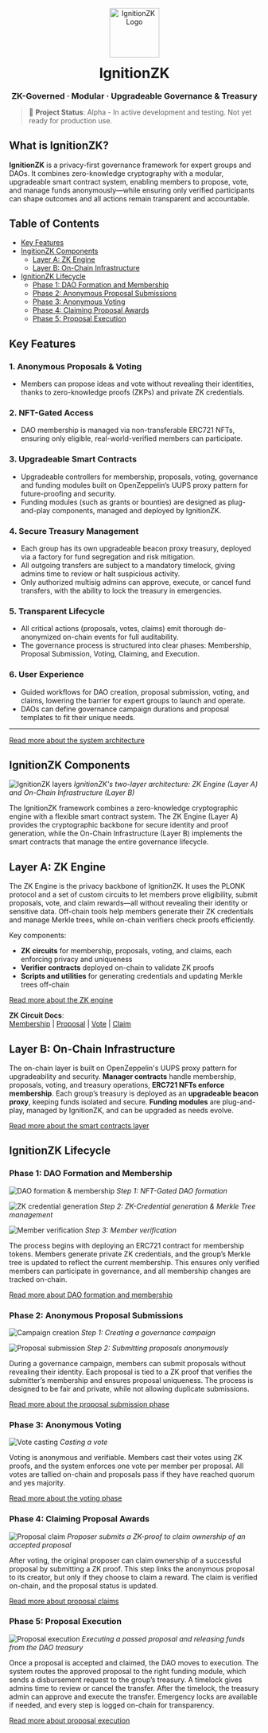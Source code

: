
<p align="center">
  <img src="frontend/src/assets/logo-transparent-bg.png" alt="IgnitionZK Logo" width="100" />
  <h1 align="center" style="margin-top: 0.3rem;">IgnitionZK</h1>
  <h3 align="center" style="margin: 0;">ZK-Governed · Modular · Upgradeable Governance & Treasury</h3>
</p>

> 🚧 **Project Status**: Alpha - In active development and testing. Not yet ready for production use.

## What is IgnitionZK?

**IgnitionZK** is a privacy-first governance framework for expert groups and DAOs. It combines zero-knowledge cryptography with a modular, upgradeable smart contract system, enabling members to propose, vote, and manage funds anonymously—while ensuring only verified participants can shape outcomes and all actions remain transparent and accountable.

## Table of Contents

* [Key Features](#key-features)
* [IngitionZK Components](#ignitionzk-components)
    * [Layer A: ZK Engine](#layer-a-zk-engine)
    * [Layer B: On-Chain Infrastructure](#layer-b-on-chain-infrastructure)
* [IgnitionZK Lifecycle](#ignitionzk-lifecycle)
    * [Phase 1: DAO Formation and Membership](#phase-1-dao-formation-and-membership)
    * [Phase 2: Anonymous Proposal Submissions](#phase-2-anonymous-proposal-submissions)
    * [Phase 3: Anonymous Voting](#phase-3-anonymous-voting)
    * [Phase 4: Claiming Proposal Awards](#phase-4-claiming-proposal-awards)
    * [Phase 5: Proposal Execution](#phase-5-proposal-execution)

## Key Features 

### 1. **Anonymous Proposals & Voting**

- Members can propose ideas and vote without revealing their identities, thanks to zero-knowledge proofs (ZKPs) and private ZK credentials.

### 2. **NFT-Gated Access**

- DAO membership is managed via non-transferable ERC721 NFTs, ensuring only eligible, real-world-verified members can participate.

### 3. **Upgradeable Smart Contracts**

- Upgradeable controllers for membership, proposals, voting, governance and funding modules built on OpenZeppelin’s UUPS proxy pattern for future-proofing and security.
- Funding modules (such as grants or bounties) are designed as plug-and-play components, managed and deployed by IgnitionZK. 

### 4. **Secure Treasury Management**

- Each group has its own upgradeable beacon proxy treasury, deployed via a factory for fund segregation and risk mitigation.
- All outgoing transfers are subject to a mandatory timelock, giving admins time to review or halt suspicious activity.
- Only authorized multisig admins can approve, execute, or cancel fund transfers, with the ability to lock the treasury in emergencies.

### 5. **Transparent Lifecycle**

- All critical actions (proposals, votes, claims) emit thorough de-anonymized on-chain events for full auditability.
- The governance process is structured into clear phases: Membership, Proposal Submission, Voting, Claiming, and Execution.

### 6. **User Experience**

- Guided workflows for DAO creation, proposal submission, voting, and claims, lowering the barrier for expert groups to launch and operate.
- DAOs can define governance campaign durations and proposal templates to fit their unique needs.

---

[Read more about the system architecture](./docs/architecture.md) 

## IgnitionZK Components

![IgnitionZK layers](frontend/src/assets/ignitionzk-layers.png)
*IgnitionZK's two-layer architecture: ZK Engine (Layer A) and On-Chain Infrastructure (Layer B)*

The IgnitionZK framework combines a zero-knowledge cryptographic engine with a flexible smart contract system. The ZK Engine (Layer A) provides the cryptographic backbone for secure identity and proof generation, while the On-Chain Infrastructure (Layer B) implements the smart contracts that manage the entire governance lifecycle.

## Layer A: ZK Engine

The ZK Engine is the privacy backbone of IgnitionZK. It uses the PLONK protocol and a set of custom circuits to let members prove eligibility, submit proposals, vote, and claim rewards—all without revealing their identity or sensitive data. Off-chain tools help members generate their ZK credentials and manage Merkle trees, while on-chain verifiers check proofs efficiently.

Key components:

* **ZK circuits** for membership, proposals, voting, and claims, each enforcing privacy and uniqueness
* **Verifier contracts** deployed on-chain to validate ZK proofs
* **Scripts and utilities** for generating credentials and updating Merkle trees off-chain

[Read more about the ZK engine](./docs/layerA-zk-engine.md) 

**ZK Circuit Docs**:  
[Membership](./zk/circuits/membership/docs-membership_circuit.md) |
[Proposal](./zk/circuits/proposal/docs-proposal_circuit.md) |
[Vote](./zk/circuits/vote/docs-vote_circuit.md) |
[Claim](./zk/circuits/proposal-claim/docs-proposal_claim_circuit.md)

## Layer B: On-Chain Infrastructure 

The on-chain layer is built on OpenZeppelin's UUPS proxy pattern for upgradeability and security. **Manager contracts** handle membership, proposals, voting, and treasury operations, **ERC721 NFTs enforce membership**. 
Each group’s treasury is deployed as an **upgradeable beacon proxy**, keeping funds isolated and secure. **Funding modules** are plug-and-play, managed by IgnitionZK, and can be upgraded as needs evolve.

[Read more about the smart contracts layer](./docs/layerB-smart-contracts.md)

## IgnitionZK Lifecycle

### Phase 1: DAO Formation and Membership

![DAO formation & membership](frontend/src/assets/dao-creation.png)
*Step 1: NFT-Gated DAO formation*

![ZK credential generation](frontend/src/assets/zk-credentials.png)
*Step 2: ZK-Credential generation & Merkle Tree management*

![Member verification](frontend/src/assets/member-verification.png)
*Step 3: Member verification*

The process begins with deploying an ERC721 contract for membership tokens. Members generate private ZK credentials, and the group’s Merkle tree is updated to reflect the current membership. This ensures only verified members can participate in governance, and all membership changes are tracked on-chain.

[Read more about DAO formation and membership](./docs/lifecycle-phase1-membership.md)

### Phase 2: Anonymous Proposal Submissions


![Campaign creation](frontend/src/assets/campaign_illustration.png)
*Step 1: Creating a governance campaign*


![Proposal submission](frontend/src/assets/proposal_submission.png)
*Step 2: Submitting proposals anonymously*

During a governance campaign, members can submit proposals without revealing their identity. Each proposal is tied to a ZK proof that verifies the submitter’s membership and ensures proposal uniqueness. The process is designed to be fair and private, while not allowing duplicate submissions.

[Read more about the proposal submission phase](./docs/lifecycle-phase2-proposals.md)

### Phase 3: Anonymous Voting

![Vote casting](frontend/src/assets/vote_casting.png)
*Casting a vote*

Voting is anonymous and verifiable. Members cast their votes using ZK proofs, and the system enforces one vote per member per proposal. All votes are tallied on-chain and proposals pass if they have reached quorum and yes majority.

[Read more about the voting phase](./docs/lifecycle-phase3-voting.md)


### Phase 4: Claiming Proposal Awards

![Proposal claim](frontend/src/assets/proposal-claims.png)
*Proposer submits a ZK-proof to claim ownership of an accepted proposal*

After voting, the original proposer can claim ownership of a successful proposal by submitting a ZK proof. This step links the anonymous proposal to its creator, but only if they choose to claim a reward. The claim is verified on-chain, and the proposal status is updated.

[Read more about proposal claims](./docs/lifecycle-phase4-claims.md)

### Phase 5: Proposal Execution

![Proposal execution](frontend/src/assets/proposal-execution.png)
*Executing a passed proposal and releasing funds from the DAO treasury*

Once a proposal is accepted and claimed, the DAO moves to execution. The system routes the approved proposal to the right funding module, which sends a disbursement request to the group’s treasury. A timelock gives admins time to review or cancel the transfer. After the timelock, the treasury admin can approve and execute the transfer. Emergency locks are available if needed, and every step is logged on-chain for transparency.

[Read more about proposal execution](./docs/lifecycle-phase5-execution.md)
